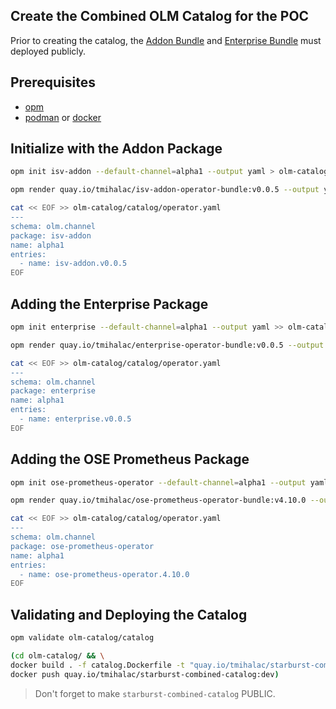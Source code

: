## Create the Combined OLM Catalog for the POC

Prior to creating the catalog, the [Addon Bundle](deploy-addon-operator-and-bundle.md) and [Enterprise Bundle](deploy-enterprise-operator-and-bundle.md) must deployed publicly.

## Prerequisites

- [opm](https://docs.openshift.com/container-platform/4.12/cli_reference/opm/cli-opm-install.html)
- [podman](https://podman.io/) or [docker](https://www.docker.com/)

## Initialize with the Addon Package

```bash
opm init isv-addon --default-channel=alpha1 --output yaml > olm-catalog/catalog/operator.yaml
```

```bash
opm render quay.io/tmihalac/isv-addon-operator-bundle:v0.0.5 --output yaml >> olm-catalog/catalog/operator.yaml
```

```bash
cat << EOF >> olm-catalog/catalog/operator.yaml
---
schema: olm.channel
package: isv-addon
name: alpha1
entries:
  - name: isv-addon.v0.0.5
EOF
```

## Adding the Enterprise Package

```bash
opm init enterprise --default-channel=alpha1 --output yaml >> olm-catalog/catalog/operator.yaml
```

```bash
opm render quay.io/tmihalac/enterprise-operator-bundle:v0.0.5 --output yaml >> olm-catalog/catalog/operator.yaml
```

```bash
cat << EOF >> olm-catalog/catalog/operator.yaml
---
schema: olm.channel
package: enterprise
name: alpha1
entries:
  - name: enterprise.v0.0.5
EOF
```

## Adding the OSE Prometheus Package

```bash
opm init ose-prometheus-operator --default-channel=alpha1 --output yaml >> olm-catalog/catalog/operator.yaml
```

```bash
opm render quay.io/tmihalac/ose-prometheus-operator-bundle:v4.10.0 --output yaml >> olm-catalog/catalog/operator.yaml
```

```bash
cat << EOF >> olm-catalog/catalog/operator.yaml
---
schema: olm.channel
package: ose-prometheus-operator
name: alpha1
entries:
  - name: ose-prometheus-operator.4.10.0
EOF
```

## Validating and Deploying the Catalog

```bash
opm validate olm-catalog/catalog
```

```bash
(cd olm-catalog/ && \
docker build . -f catalog.Dockerfile -t "quay.io/tmihalac/starburst-combined-catalog:dev" && \
docker push quay.io/tmihalac/starburst-combined-catalog:dev)
```

> Don't forget to make `starburst-combined-catalog` PUBLIC.
